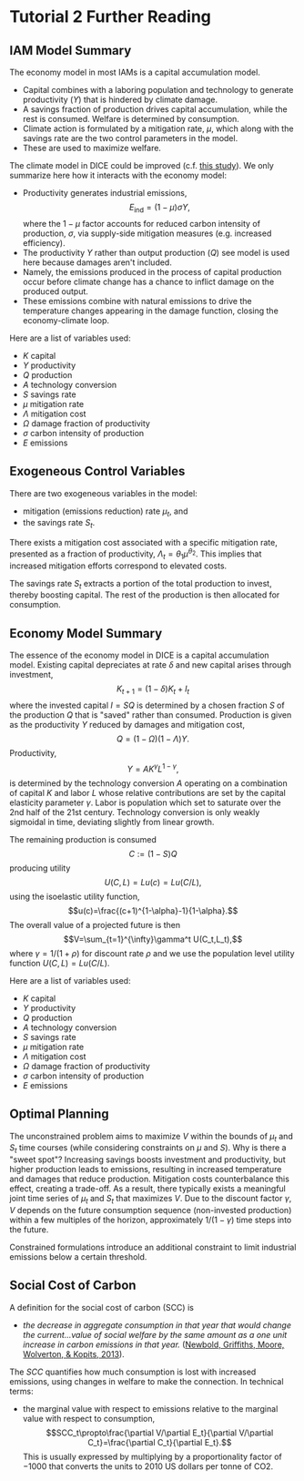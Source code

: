 # **Tutorial 2 Further Reading**

## **IAM Model Summary** 
The economy model in most IAMs is a capital accumulation model. 
- Capital combines with a laboring population and technology to generate productivity ($Y$) that is hindered by climate damage. 
- A savings fraction of production drives capital accumulation, while the rest is consumed. Welfare is determined by consumption.
- Climate action is formulated by a mitigation rate, $\mu$, which along with the savings rate are the two control parameters in the model.
- These are used to maximize welfare.

The climate model in DICE could be improved (c.f. [this study](https://www3.nd.edu/~nmark/Climate/DICE-simplified_2019.pdf)). We only summarize here how it interacts with the economy model:
- Productivity generates industrial emissions, $$E_\mathrm{ind}=(1-\mu)\sigma Y,$$ where the $1-\mu$ factor accounts for reduced carbon intensity of production, $\sigma$, via supply-side mitigation measures (e.g. increased efficiency). 
- The productivity $Y$ rather than output production ($Q$) see model is used here because damages aren't included. 
- Namely, the emissions produced in the process of capital production occur before climate change has a chance to inflict damage on the produced output. 
- These emissions combine with natural emissions to drive the temperature changes appearing in the damage function, closing the economy-climate loop. 

Here are a list of variables used:
- $K$ capital
- $Y$ productivity
- $Q$ production
- $A$ technology conversion
- $S$ savings rate
- $\mu$ mitigation rate
- $\Lambda$ mitigation cost
- $\Omega$ damage fraction of productivity
- $\sigma$ carbon intensity of production
- $E$ emissions

## **Exogeneous Control Variables**
There are two exogeneous variables in the model:
- mitigation (emissions reduction) rate $\mu_t$, and 
- the savings rate $S_t$. 

There exists a mitigation cost associated with a specific mitigation rate, presented as a fraction of productivity, $\Lambda_t=\theta_1\mu^{\theta_2}$. This implies that increased mitigation efforts correspond to elevated costs.

The savings rate $S_t$ extracts a portion of the total production to invest, thereby boosting capital. The rest of the production is then allocated for consumption.

## **Economy Model Summary**
The essence of the economy model in DICE is a capital accumulation model. Existing capital depreciates at rate $\delta$ and new capital arises through investment,
$$K_{t+1}=(1-\delta)K_t+I_t$$
where the invested capital $I=SQ$ is determined by a chosen fraction $S$ of the production $Q$ that is "saved" rather than consumed. Production is given as the productivity $Y$ reduced by damages and mitigation cost, $$Q=(1-\Omega)(1-\Lambda)Y.$$ Productivity, $$Y=A K^\gamma L^{1-\gamma},$$
is determined by the technology conversion $A$ operating on a combination of capital $K$ and labor $L$ whose relative contributions are set by the capital elasticity parameter $\gamma$. Labor is population which set to saturate over the 2nd half of the 21st century. Technology conversion is only weakly sigmoidal in time, deviating slightly from linear growth.

The remaining production is consumed $$C:=(1-S)Q$$ producing utility $$U(C,L)=Lu(c)=Lu(C/L),$$ using the isoelastic utility function, $$u(c)=\frac{(c+1)^{1-\alpha}-1}{1-\alpha}.$$ The overall value of a projected future is then $$V=\sum_{t=1}^{\infty}\gamma^t U(C_t,L_t),$$ where $\gamma=1/(1+\rho)$ for discount rate $\rho$ and we use the population level utility function $U(C,L)=Lu(C/L)$.


Here are a list of variables used:
- $K$ capital
- $Y$ productivity
- $Q$ production
- $A$ technology conversion
- $S$ savings rate
- $\mu$ mitigation rate
- $\Lambda$ mitigation cost
- $\Omega$ damage fraction of productivity
- $\sigma$ carbon intensity of production
- $E$ emissions

## **Optimal Planning**
The unconstrained problem aims to maximize $V$ within the bounds of $\mu_t$ and $S_t$ time courses (while considering constraints on $\mu$ and $S$). Why is there a "sweet spot"? Increasing savings boosts investment and productivity, but higher production leads to emissions, resulting in increased temperature and damages that reduce production. Mitigation costs counterbalance this effect, creating a trade-off. As a result, there typically exists a meaningful joint time series of $\mu_t$ and $S_t$ that maximizes $V$. Due to the discount factor $\gamma$, $V$ depends on the future consumption sequence (non-invested production) within a few multiples of the horizon, approximately $1/(1-\gamma)$ time steps into the future.

Constrained formulations introduce an additional constraint to limit industrial emissions below a certain threshold.

## **Social Cost of Carbon**
A definition for the social cost of carbon (SCC) is 

- *the decrease in aggregate consumption in that year that would change the current...value of social welfare by the same amount as a one unit increase in carbon emissions in that year.* ([Newbold, Griffiths, Moore, Wolverton, & Kopits, 2013](https://www.worldscientific.com/doi/abs/10.1142/S2010007813500012)). 

The $SCC$ quantifies how much consumption is lost with increased emissions, using changes in welfare to make the connection. In technical terms: 

- the marginal value with respect to emissions relative to the marginal value with respect to consumption, $$SCC_t\propto\frac{\partial V/\partial E_t}{\partial V/\partial C_t}=\frac{\partial C_t}{\partial E_t}.$$
This is usually expressed by multiplying by a proportionality factor of $-1000$ that converts the units to 2010 US dollars per tonne of CO2. 